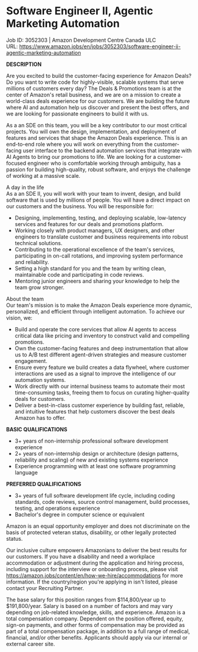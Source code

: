 # Software Engineer II, Agentic Marketing Automation

Job ID: 3052303 | Amazon Development Centre Canada ULC  
URL: https://www.amazon.jobs/en/jobs/3052303/software-engineer-ii-agentic-marketing-automation

**DESCRIPTION**

Are you excited to build the customer-facing experience for Amazon Deals? Do you want to write code for highly-visible, scalable systems that serve millions of customers every day? The Deals & Promotions team is at the center of Amazon's retail business, and we are on a mission to create a world-class deals experience for our customers. We are building the future where AI and automation help us discover and present the best offers, and we are looking for passionate engineers to build it with us.

As a an SDE on this team, you will be a key contributor to our most critical projects. You will own the design, implementation, and deployment of features and services that shape the Amazon Deals experience. This is an end-to-end role where you will work on everything from the customer-facing user interface to the backend automation services that integrate with AI Agents to bring our promotions to life. We are looking for a customer-focused engineer who is comfortable working through ambiguity, has a passion for building high-quality, robust software, and enjoys the challenge of working at a massive scale.

A day in the life  
As a an SDE II, you will work with your team to invent, design, and build software that is used by millions of people. You will have a direct impact on our customers and the business. You will be responsible for:

- Designing, implementing, testing, and deploying scalable, low-latency services and features for our deals and promotions platform.
- Working closely with product managers, UX designers, and other engineers to translate customer and business requirements into robust technical solutions.
- Contributing to the operational excellence of the team's services, participating in on-call rotations, and improving system performance and reliability.
- Setting a high standard for you and the team by writing clean, maintainable code and participating in code reviews.
- Mentoring junior engineers and sharing your knowledge to help the team grow stronger.

About the team  
Our team's mission is to make the Amazon Deals experience more dynamic, personalized, and efficient through intelligent automation. To achieve our vision, we:

- Build and operate the core services that allow AI agents to access critical data like pricing and inventory to construct valid and compelling promotions.
- Own the customer-facing features and deep instrumentation that allow us to A/B test different agent-driven strategies and measure customer engagement.
- Ensure every feature we build creates a data flywheel, where customer interactions are used as a signal to improve the intelligence of our automation systems.
- Work directly with our internal business teams to automate their most time-consuming tasks, freeing them to focus on curating higher-quality deals for customers.
- Deliver a best-in-class customer experience by building fast, reliable, and intuitive features that help customers discover the best deals Amazon has to offer.

**BASIC QUALIFICATIONS**
- 3+ years of non-internship professional software development experience
- 2+ years of non-internship design or architecture (design patterns, reliability and scaling) of new and existing systems experience
- Experience programming with at least one software programming language

**PREFERRED QUALIFICATIONS**
- 3+ years of full software development life cycle, including coding standards, code reviews, source control management, build processes, testing, and operations experience
- Bachelor's degree in computer science or equivalent

Amazon is an equal opportunity employer and does not discriminate on the basis of protected veteran status, disability, or other legally protected status.

Our inclusive culture empowers Amazonians to deliver the best results for our customers. If you have a disability and need a workplace accommodation or adjustment during the application and hiring process, including support for the interview or onboarding process, please visit https://amazon.jobs/content/en/how-we-hire/accommodations for more information. If the country/region you're applying in isn't listed, please contact your Recruiting Partner.

The base salary for this position ranges from $114,800/year up to $191,800/year. Salary is based on a number of factors and may vary depending on job-related knowledge, skills, and experience. Amazon is a total compensation company. Dependent on the position offered, equity, sign-on payments, and other forms of compensation may be provided as part of a total compensation package, in addition to a full range of medical, financial, and/or other benefits. Applicants should apply via our internal or external career site.

